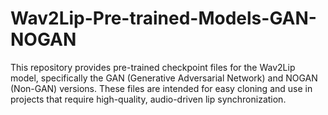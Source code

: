 # Wav2Lip-Pre-trained-Models-GAN-NOGAN
This repository provides pre-trained checkpoint files for the Wav2Lip model, specifically the GAN (Generative Adversarial Network) and NOGAN (Non-GAN) versions. These files are intended for easy cloning and use in projects that require high-quality, audio-driven lip synchronization.
